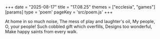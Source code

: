 +++
date = "2025-08-17"
title = "17.08.25"
themes = ["ecclesia", "games"]
[params]
  type = 'poem'
  pageKey = 'src/poem.js'
+++

At home in so much noise,
The mess of play and laughter's oil,
My people, O, your people!
Such cobbled gift which overfills,
Designs too wonderful,
Make happy saints from every walk.
